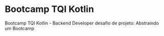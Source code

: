 # Bootcamp TQI Kotlin

Bootcamp TQI Kotlin - Backend Developer desafio de projeto: Abstraindo um Bootcamp
